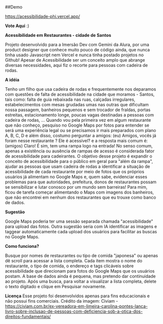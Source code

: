 ##Demo


https://acessibilidade-phi.vercel.app/

**Vote Aqui** :)

**Acessibilidade em Restaurantes - cidade de Santos**


Projeto desenvolvido para a Imersão Dev com Gemini da Alura, por uma product designer que conhece muito pouco de código ainda, que nunca tinha usado Javascript nem Vercel
e nunca tinha postado projetos no Github!
Apesar de Acessibilidade ser um conceito amplo que abrange diversas necessidades, aqui fiz o recorte para pessoas com cadeira de rodas.


**A idéia**


Tenho um filho que usa cadeira de rodas e frequentemente nos deparamos com questões de falta de acessibilidade na cidade que moramos - Santos, tais como:
falta de guia rebaixada nas ruas, calçadas irregulares, estabelecimentos com mesas grudadas umas nas outras que dificultam nossa passagem,
banheiros pequenos e sem trocador de fraldas, portas estreitas, estacionamento longe, poucas vagas destinadas a pessoas com cadeira de rodas, ...
Quando vou pela primeira vez em algum restaurante que não conheço, pesquiso no Google Maps por fotos para entender se será uma experiência legal ou se 
precisamos ir mais preparados com plano A, B, C, D e além disso, costumo perguntar a amigos: 
(eu) Amigos, vocês já foram nesse restaurante ? Ele é acessível?
e a resposta mais comum é: (amigos) Claro! É sim, tem uma rampa logo na entrada!
No senso comum, apenas a existência ou ausência de rampas de acesso é considerada fator de acessibilidade para cadeirantes.
O objetivo desse projeto é expandir o conceito de acessibilidade para o público em geral para "além da rampa", ajudar as pessoas que usam 
cadeira de rodas a identificar a situação de acessibilidade de cada restaurante por meio de fotos que os próprios usuários já alimentam no Google Maps e, 
quem sabe, evidenciar esses problemas para que autoridades, prefeitura, donos de restaurantes possam se sensibilizar e lutar conosco por um mundo sem barreiras!
Para mim, ficou de tarefa começar alimentando o Maps com imagens dos banheiros, que não encontrei em nenhum dos restaurantes que eu trouxe como banco de dados.


**Sugestão**


Google Maps poderia ter uma sessão separada chamada "acessibilidade" para upload das fotos.
Outra sugestão seria com IA identificar as imagens e taggear automaticamente cada upload dos usuários para facilitar as buscas no Google Maps.


**Como funciona?**


Busque por nomes de restaurantes ou tipo de comida "japonesa" ou apenas dê scroll para acessar a lista completa.
Cada item mostra o nome do restaurante, o tipo de comida, o endereço e tags clicáveis sobre acessibilidade que direcionam para fotos do Google Maps que os usuários postam.
A base de dados ainda é pequena, mas pretendo dar continuidade ao projeto.
Após uma busca, para voltar a visualizar a lista completa, delete o texto digitado e clique em Pesquisar novamente.

**Licença**
Esse projeto foi desenvolvidos apenas para fins educacionais e não possui fins comerciais.
Crédito da imagem: Civiam - https://civiam.com.br/ex-vereadora-em-limeira-carolina-pontes-lanca-livro-sobre-inclusao-de-pessoas-com-deficiencia-sob-a-otica-dos-direitos-fundamentais/
